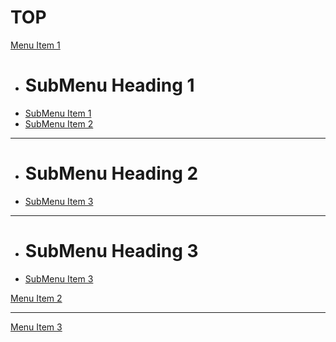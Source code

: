 # TOP

[Menu Item 1]()

  * # SubMenu Heading 1
  * [SubMenu Item 1](index.md)
  * [SubMenu Item 2](index.md)
  - - - -
  * # SubMenu Heading 2
  * [SubMenu Item 3](index.md)
  - - - -
  * # SubMenu Heading 3
  * [SubMenu Item 3](index.md)

[Menu Item 2](index.md)
- - - -
[Menu Item 3](index.md)
